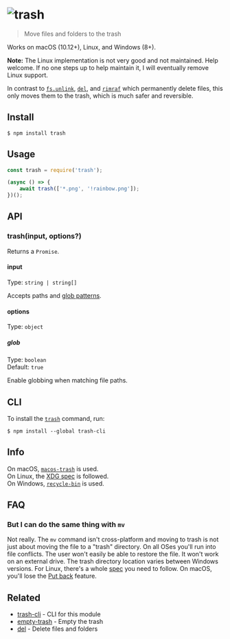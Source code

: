 # ![trash](media/logo.svg)

> Move files and folders to the trash

Works on macOS (10.12+), Linux, and Windows (8+).

**Note:** The Linux implementation is not very good and not maintained. Help welcome. If no one steps up to help maintain it, I will eventually remove Linux support.

In contrast to [`fs.unlink`](https://nodejs.org/api/fs.html#fs_fs_unlink_path_callback), [`del`](https://github.com/sindresorhus/del), and [`rimraf`](https://github.com/isaacs/rimraf) which permanently delete files, this only moves them to the trash, which is much safer and reversible.

## Install

```
$ npm install trash
```

## Usage

```js
const trash = require('trash');

(async () => {
	await trash(['*.png', '!rainbow.png']);
})();
```

## API

### trash(input, options?)

Returns a `Promise`.

#### input

Type: `string | string[]`

Accepts paths and [glob patterns](https://github.com/sindresorhus/globby#globbing-patterns).

#### options

Type: `object`

##### glob

Type: `boolean`\
Default: `true`

Enable globbing when matching file paths.

## CLI

To install the [`trash`](https://github.com/sindresorhus/trash-cli) command, run:

```
$ npm install --global trash-cli
```

## Info

On macOS, [`macos-trash`](https://github.com/sindresorhus/macos-trash) is used.\
On Linux, the [XDG spec](http://standards.freedesktop.org/trash-spec/trashspec-1.0.html) is followed.\
On Windows, [`recycle-bin`](https://github.com/sindresorhus/recycle-bin) is used.

## FAQ

### But I can do the same thing with `mv`

Not really. The `mv` command isn't cross-platform and moving to trash is not just about moving the file to a "trash" directory. On all OSes you'll run into file conflicts. The user won't easily be able to restore the file. It won't work on an external drive. The trash directory location varies between Windows versions. For Linux, there's a whole [spec](http://www.ramendik.ru/docs/trashspec.html) you need to follow. On macOS, you'll lose the [Put back](http://mac-fusion.com/trash-tip-how-to-put-files-back-to-their-original-location/) feature.

## Related

- [trash-cli](https://github.com/sindresorhus/trash-cli) - CLI for this module
- [empty-trash](https://github.com/sindresorhus/empty-trash) - Empty the trash
- [del](https://github.com/sindresorhus/del) - Delete files and folders
